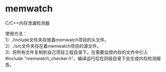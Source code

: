 # memwatch
C/C++内存泄漏检测器

使用方法：  
    1）./include文件夹存放着memwatch项目的头文件。  
    2）./src文件夹存在着memwatch项目的源文件。  
    3）将所有文件复制到自己项目工程目录下，在需要监控内存的文件中引入#include "memwatch_checker.h"。编译运行后在同级目录下会生成内存检测报告。
